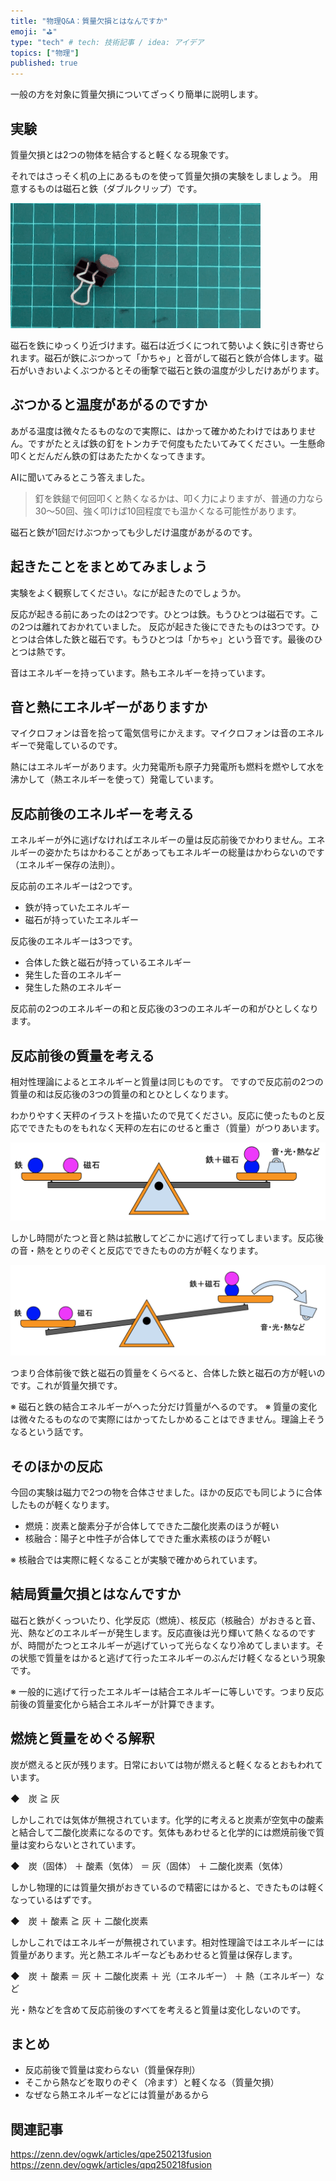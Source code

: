 ```yaml
---
title: "物理Q&A：質量欠損とはなんですか"
emoji: "⛳"
type: "tech" # tech: 技術記事 / idea: アイデア
topics: ["物理"]
published: true
---
```

一般の方を対象に質量欠損についてざっくり簡単に説明します。

## 実験 

質量欠損とは2つの物体を結合すると軽くなる現象です。

それではさっそく机の上にあるものを使って質量欠損の実験をしましょう。 用意するものは磁石と鉄（ダブルクリップ）です。

![](/images/qpq250220mass_defect.gif)

磁石を鉄にゆっくり近づけます。磁石は近づくにつれて勢いよく鉄に引き寄せられます。磁石が鉄にぶつかって「かちゃ」と音がして磁石と鉄が合体します。磁石がいきおいよくぶつかるとその衝撃で磁石と鉄の温度が少しだけあがります。

## ぶつかると温度があがるのですか 

あがる温度は微々たるものなので実際に、はかって確かめたわけではありません。ですがたとえば鉄の釘をトンカチで何度もたたいてみてください。一生懸命叩くとだんだん鉄の釘はあたたかくなってきます。

AIに聞いてみるとこう答えました。

> 釘を鉄鎚で何回叩くと熱くなるかは、叩く力によりますが、普通の力なら30～50回、強く叩けば10回程度でも温かくなる可能性があります。

磁石と鉄が1回だけぶつかっても少しだけ温度があがるのです。

## 起きたことをまとめてみましょう

実験をよく観察してください。なにが起きたのでしょうか。

反応が起きる前にあったのは2つです。ひとつは鉄。もうひとつは磁石です。この2つは離れておかれていました。 反応が起きた後にできたものは3つです。ひとつは合体した鉄と磁石です。もうひとつは「かちゃ」という音です。最後のひとつは熱です。

音はエネルギーを持っています。熱もエネルギーを持っています。

## 音と熱にエネルギーがありますか 

マイクロフォンは音を拾って電気信号にかえます。マイクロフォンは音のエネルギーで発電しているのです。

熱にはエネルギーがあります。火力発電所も原子力発電所も燃料を燃やして水を沸かして（熱エネルギーを使って）発電しています。

## 反応前後のエネルギーを考える 

エネルギーが外に逃げなければエネルギーの量は反応前後でかわりません。エネルギーの姿かたちはかわることがあってもエネルギーの総量はかわらないのです（エネルギー保存の法則）。

反応前のエネルギーは2つです。
- 鉄が持っていたエネルギー
- 磁石が持っていたエネルギー

反応後のエネルギーは3つです。
- 合体した鉄と磁石が持っているエネルギー
- 発生した音のエネルギー
- 発生した熱のエネルギー

反応前の2つのエネルギーの和と反応後の3つのエネルギーの和がひとしくなります。

## 反応前後の質量を考える 

相対性理論によるとエネルギーと質量は同じものです。 ですので反応前の2つの質量の和は反応後の3つの質量の和とひとしくなります。

わかりやすく天秤のイラストを描いたので見てください。反応に使ったものと反応でできたものをもれなく天秤の左右にのせると重さ（質量）がつりあいます。

![](/images/qpq250220mass_defect1.png)

しかし時間がたつと音と熱は拡散してどこかに逃げて行ってしまいます。反応後の音・熱をとりのぞくと反応でできたものの方が軽くなります。

![](/images/qpq250220mass_defect2.png)

つまり合体前後で鉄と磁石の質量をくらべると、合体した鉄と磁石の方が軽いのです。これが質量欠損です。

※ 磁石と鉄の結合エネルギーがへった分だけ質量がへるのです。
※ 質量の変化は微々たるものなので実際にはかってたしかめることはできません。理論上そうなるという話です。

## そのほかの反応 

今回の実験は磁力で2つの物を合体させました。ほかの反応でも同じように合体したものが軽くなります。

- 燃焼：炭素と酸素分子が合体してできた二酸化炭素のほうが軽い
- 核融合：陽子と中性子が合体してできた重水素核のほうが軽い

※ 核融合では実際に軽くなることが実験で確かめられています。

## 結局質量欠損とはなんですか 

磁石と鉄がくっついたり、化学反応（燃焼）、核反応（核融合）がおきると音、光、熱などのエネルギーが発生します。反応直後は光り輝いて熱くなるのですが、時間がたつとエネルギーが逃げていって光らなくなり冷めてしまいます。その状態で質量をはかると逃げて行ったエネルギーのぶんだけ軽くなるという現象です。

※ 一般的に逃げて行ったエネルギーは結合エネルギーに等しいです。つまり反応前後の質量変化から結合エネルギーが計算できます。

## 燃焼と質量をめぐる解釈 

炭が燃えると灰が残ります。日常においては物が燃えると軽くなるとおもわれています。

◆　炭 ≧ 灰

しかしこれでは気体が無視されています。化学的に考えると炭素が空気中の酸素と結合して二酸化炭素になるのです。気体もあわせると化学的には燃焼前後で質量は変わらないとされています。

◆　炭（固体） ＋ 酸素（気体） ＝ 灰（固体） ＋ 二酸化炭素（気体）

しかし物理的には質量欠損がおきているので精密にはかると、できたものは軽くなっているはずです。

◆　炭 ＋ 酸素 ≧ 灰 ＋ 二酸化炭素

しかしこれではエネルギーが無視されています。相対性理論ではエネルギーには質量があります。光と熱エネルギーなどもあわせると質量は保存します。

◆　炭 ＋ 酸素 ＝ 灰 ＋ 二酸化炭素 ＋ 光（エネルギー） ＋ 熱（エネルギー）など

光・熱などを含めて反応前後のすべてを考えると質量は変化しないのです。

## まとめ 

- 反応前後で質量は変わらない（質量保存則）
- そこから熱などを取りのぞく（冷ます）と軽くなる（質量欠損）
- なぜなら熱エネルギーなどには質量があるから

## 関連記事
https://zenn.dev/ogwk/articles/qpe250213fusion
https://zenn.dev/ogwk/articles/qpq250218fusion
